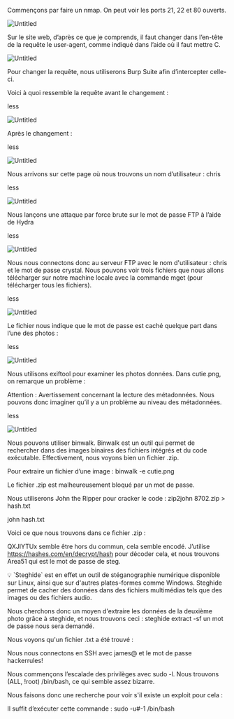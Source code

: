 Commençons par faire un nmap. On peut voir les ports 21, 22 et 80 ouverts.

![Untitled](https://prod-files-secure.s3.us-west-2.amazonaws.com/7519d85a-065b-470e-9c96-70f14244e8bf/7b517c17-c61b-4a1d-89e6-1fb0304f4aed/Untitled.png)

Sur le site web, d’après ce que je comprends, il faut changer dans l’en-tête de la requête le user-agent, comme indiqué dans l’aide où il faut mettre C.

![Untitled](https://prod-files-secure.s3.us-west-2.amazonaws.com/7519d85a-065b-470e-9c96-70f14244e8bf/7b517c17-c61b-4a1d-89e6-1fb0304f4aed/Untitled.png)

Pour changer la requête, nous utiliserons Burp Suite afin d’intercepter celle-ci.

Voici à quoi ressemble la requête avant le changement :

less

![Untitled](https://prod-files-secure.s3.us-west-2.amazonaws.com/7519d85a-065b-470e-9c96-70f14244e8bf/7b517c17-c61b-4a1d-89e6-1fb0304f4aed/Untitled.png)

Après le changement :

less

![Untitled](https://prod-files-secure.s3.us-west-2.amazonaws.com/7519d85a-065b-470e-9c96-70f14244e8bf/cdd5e487-a77c-4d62-8519-6fb61844f462/Untitled.png)

Nous arrivons sur cette page où nous trouvons un nom d’utilisateur : chris

less

![Untitled](https://prod-files-secure.s3.us-west-2.amazonaws.com/7519d85a-065b-470e-9c96-70f14244e8bf/81997625-7339-4a1f-bbda-a88a3c6e2c48/Untitled.png)

Nous lançons une attaque par force brute sur le mot de passe FTP à l’aide de Hydra

less

![Untitled](https://prod-files-secure.s3.us-west-2.amazonaws.com/7519d85a-065b-470e-9c96-70f14244e8bf/a05ce114-f1ce-4d97-bb80-afb8c7e4f737/Untitled.png)

Nous nous connectons donc au serveur FTP avec le nom d'utilisateur : chris et le mot de passe crystal. Nous pouvons voir trois fichiers que nous allons télécharger sur notre machine locale avec la commande mget (pour télécharger tous les fichiers).

less

![Untitled](https://prod-files-secure.s3.us-west-2.amazonaws.com/7519d85a-065b-470e-9c96-70f14244e8bf/9b06dab8-a705-4eb0-a8d3-b190c781e63d/Untitled.png)

Le fichier nous indique que le mot de passe est caché quelque part dans l’une des photos :

less

![Untitled](https://prod-files-secure.s3.us-west-2.amazonaws.com/7519d85a-065b-470e-9c96-70f14244e8bf/8d9aced9-15f3-482c-88c9-5a5fc7913033/Untitled.png)

Nous utilisons exiftool pour examiner les photos données. Dans cutie.png, on remarque un problème :

Attention : Avertissement concernant la lecture des métadonnées. Nous pouvons donc imaginer qu’il y a un problème au niveau des métadonnées.

less

![Untitled](https://prod-files-secure.s3.us-west-2.amazonaws.com/7519d85a-065b-470e-9c96-70f14244e8bf/1e82759f-4542-406e-9967-9da791603d0f/Untitled.png)

Nous pouvons utiliser binwalk. Binwalk est un outil qui permet de rechercher dans des images binaires des fichiers intégrés et du code exécutable. Effectivement, nous voyons bien un fichier .zip.

Pour extraire un fichier d’une image : binwalk -e cutie.png

Le fichier .zip est malheureusement bloqué par un mot de passe.

Nous utiliserons John the Ripper pour cracker le code : zip2john 8702.zip > hash.txt

john hash.txt

Voici ce que nous trouvons dans ce fichier .zip :

QXJlYTUx semble être hors du commun, cela semble encodé. J’utilise https://hashes.com/en/decrypt/hash pour décoder cela, et nous trouvons Area51 qui est le mot de passe de steg.
<aside>
💡 `Steghide` est en effet un outil de stéganographie numérique disponible sur Linux, ainsi que sur d'autres plates-formes comme Windows. Steghide permet de cacher des données dans des fichiers multimédias tels que des images ou des fichiers audio.
</aside>

Nous cherchons donc un moyen d'extraire les données de la deuxième photo grâce à steghide, et nous trouvons ceci : steghide extract -sf <NomDuFichier> un mot de passe nous sera demandé.

Nous voyons qu'un fichier .txt a été trouvé :

Nous nous connectons en SSH avec james@<ip> et le mot de passe hackerrules!

Nous commençons l’escalade des privilèges avec sudo -l. Nous trouvons (ALL, !root) /bin/bash, ce qui semble assez bizarre.

Nous faisons donc une recherche pour voir s'il existe un exploit pour cela :

Il suffit d’exécuter cette commande : sudo -u#-1 /bin/bash